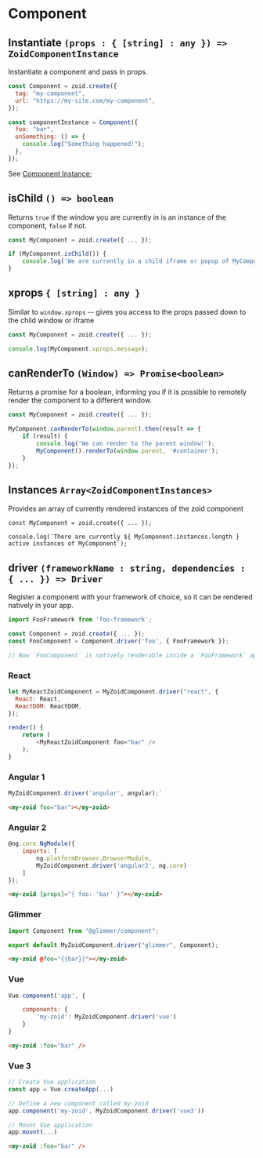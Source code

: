 # Component

## Instantiate `(props : { [string] : any }) => ZoidComponentInstance`

Instantiate a component and pass in props.

```javascript
const Component = zoid.create({
  tag: "my-component",
  url: "https://my-site.com/my-component",
});

const componentInstance = Component({
  foo: "bar",
  onSomething: () => {
    console.log("Something happened!");
  },
});
```

See [Component Instance](./instance.md);

## isChild `() => boolean`

Returns `true` if the window you are currently in is an instance of the component, `false` if not.

```javascript
const MyComponent = zoid.create({ ... });

if (MyComponent.isChild()) {
    console.log('We are currently in a child iframe or popup of MyComponent!')
}
```

## xprops `{ [string] : any }`

Similar to `window.xprops` -- gives you access to the props passed down to the child window or iframe

```javascript
const MyComponent = zoid.create({ ... });

console.log(MyComponent.xprops.message);
```

## canRenderTo `(Window) => Promise<boolean>`

Returns a promise for a boolean, informing you if it is possible to remotely render the component to a different window.

```javascript
const MyComponent = zoid.create({ ... });

MyComponent.canRenderTo(window.parent).then(result => {
    if (result) {
        console.log('We can render to the parent window!');
        MyComponent().renderTo(window.parent, '#container');
    }
});
```

## Instances `Array<ZoidComponentInstances>`

Provides an array of currently rendered instances of the zoid component

```
const MyComponent = zoid.create({ ... });

console.log(`There are currently ${ MyComponent.instances.length } active instances of MyComponent`);
```

## driver `(frameworkName : string, dependencies : { ... }) => Driver`

Register a component with your framework of choice, so it can be rendered natively in your app.

```javascript
import FooFramework from 'foo-framework';

const Component = zoid.create({ ... });
const FooComponent = Component.driver('foo', { FooFramework });

// Now `FooComponent` is natively renderable inside a `FooFramework` app.
```

### React

```javascript
let MyReactZoidComponent = MyZoidComponent.driver("react", {
  React: React,
  ReactDOM: ReactDOM,
});
```

```javascript
render() {
    return (
        <MyReactZoidComponent foo="bar" />
    );
}
```

### Angular 1

```javascript
MyZoidComponent.driver('angular', angular);`
```

```html
<my-zoid foo="bar"></my-zoid>
```

### Angular 2

```javascript
@ng.core.NgModule({
    imports: [
        ng.platformBrowser.BrowserModule,
        MyZoidComponent.driver('angular2', ng.core)
    ]
});
```

```html
<my-zoid [props]="{ foo: 'bar' }"></my-zoid>
```

### Glimmer

```javascript
import Component from "@glimmer/component";

export default MyZoidComponent.driver("glimmer", Component);
```

```html
<my-zoid @foo="{{bar}}"></my-zoid>
```

### Vue

```javascript
Vue.component('app', {

    components: {
        'my-zoid': MyZoidComponent.driver('vue')
    }
}
```

```html
<my-zoid :foo="bar" />
```

### Vue 3

```javascript
// Create Vue application
const app = Vue.createApp(...)

// Define a new component called my-zoid
app.component('my-zoid', MyZoidComponent.driver('vue3'))

// Mount Vue application
app.mount(...)
```

```html
<my-zoid :foo="bar" />
```
